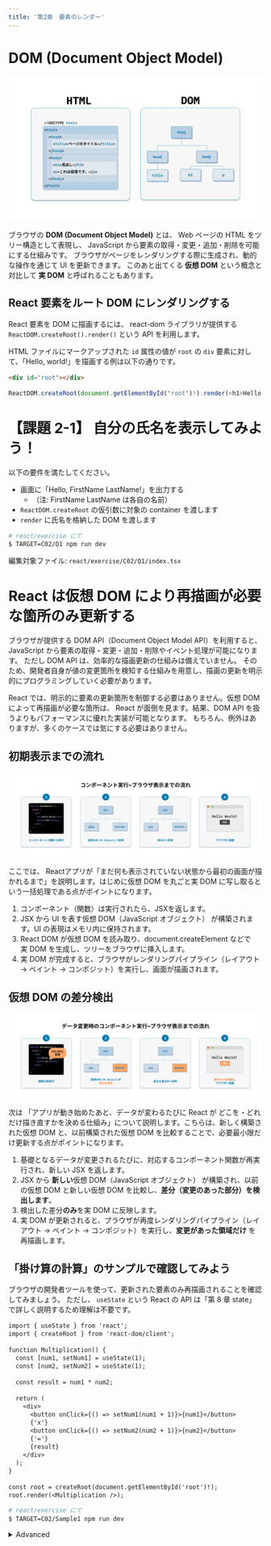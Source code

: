 ```yaml
---
title: '第2章　要素のレンダー'
---
```


# DOM (Document Object Model)

![HTMLとDOMの関係](./02_lesson2-1.png)

ブラウザの **DOM (Document Object Model)** とは、 Web ページの HTML をツリー構造として表現し、 JavaScript から要素の取得・変更・追加・削除を可能にする仕組みです。
ブラウザがページをレンダリングする際に生成され、動的な操作を通じて UI を更新できます。
このあと出てくる **仮想 DOM** という概念と対比して **実 DOM** と呼ばれることもあります。

## React 要素をルート DOM にレンダリングする

React 要素を DOM に描画するには、 react-dom ライブラリが提供する `ReactDOM.createRoot().render()` という API を利用します。

HTML ファイルにマークアップされた `id` 属性の値が `root` の `div` 要素に対して、「Hello, world!」を描画する例は以下の通りです。

```html
<div id="root"></div>
```

```javascript
ReactDOM.createRoot(document.getElementById("root")!).render(<h1>Hello, world!</h1>);
```

# 【課題 2-1】 自分の氏名を表示してみよう！

以下の要件を満たしてください。

- 画面に「Hello, FirstName LastName!」を出力する
  - （注: FirstName LastName は各自の名前）
- `ReactDOM.createRoot` の仮引数に対象の container を渡します
- `render` に氏名を格納した DOM を渡します

```bash
# react/exercise にて
$ TARGET=C02/Q1 npm run dev
```

編集対象ファイル: `react/exercise/C02/Q1/index.tsx`

# React は仮想 DOM により再描画が必要な箇所のみ更新する

ブラウザが提供する DOM API（Document Object Model API）を利用すると、 JavaScript から要素の取得・変更・追加・削除やイベント処理が可能になります。
ただし DOM API は、効率的な描画更新の仕組みは備えていません。
そのため、開発者自身が値の変更箇所を検知する仕組みを用意し、描画の更新を明示的にプログラミングしていく必要があります。

React では、明示的に要素の更新箇所を制御する必要はありません。仮想 DOM によって再描画が必要な箇所は、
React が面倒を見ます。結果、DOM API を扱うよりもパフォーマンスに優れた実装が可能となります。
もちろん、例外はありますが、多くのケースでは気にする必要はありません。

## 初期表示までの流れ

![初回のブラウザレンダリングの流れ](./02_lesson2-2.png)

ここでは、 Reactアプリが「まだ何も表示されていない状態から最初の画面が描かれるまで」を説明します。はじめに仮想 DOM を丸ごと実 DOM に写し取るという一括処理である点がポイントになります。

1. コンポーネント（関数）は実行されたら、JSXを返します。
2. JSX から UI を表す仮想 DOM（JavaScript オブジェクト） が構築されます。UI の表現はメモリ内に保持されます。
3. React DOM が仮想 DOM を読み取り、document.createElement などで実 DOM を生成し、ツリーをブラウザに挿入します。
4. 実 DOM が完成すると、ブラウザがレンダリングパイプライン（レイアウト → ペイント → コンポジット）を実行し、画面が描画されます。

## 仮想 DOM の差分検出

![画面の更新の流れ](./02_lesson2-3.png)

次は 「アプリが動き始めたあと、データが変わるたびに React が どこを・どれだけ描き直すかを決める仕組み」について説明します。こちらは、新しく構築された仮想 DOM と、以前構築された仮想 DOM を比較することで、必要最小限だけ更新する点がポイントになります。

1. 基礎となるデータが変更されるたびに、対応するコンポーネント関数が再実行され、新しい JSX を返します。
2. JSX から **新しい**仮想 DOM（JavaScript オブジェクト） が構築され、以前の仮想 DOM と新しい仮想 DOM を比較し、**差分（変更のあった部分）を検出します**。
3. 検出した差分**のみ**を実 DOM に反映します。
4. 実 DOM が更新されると、ブラウザが再度レンダリングパイプライン（レイアウト → ペイント → コンポジット）を実行し、**変更があった領域だけ** を再描画します。

## 「掛け算の計算」のサンプルで確認してみよう

ブラウザの開発者ツールを使って、更新された要素のみ再描画されることを確認してみましょう。
ただし、 `useState` という React の API は「第 8 章 state」で詳しく説明するため理解は不要です。

```tsx
import { useState } from 'react';
import { createRoot } from 'react-dom/client';

function Multiplication() {
  const [num1, setNum1] = useState(1);
  const [num2, setNum2] = useState(1);

  const result = num1 * num2;

  return (
    <div>
      <button onClick={() => setNum1(num1 + 1)}>{num1}</button>
      {'x'}
      <button onClick={() => setNum2(num2 + 1)}>{num2}</button>
      {'='}
      {result}
    </div>
  );
}

const root = createRoot(document.getElementById('root')!);
root.render(<Multiplication />);
```

```bash
# react/exercise にて
$ TARGET=C02/Sample1 npm run dev
```

<details>
<summary>Advanced</summary>

もしも React に頼らず vanillajs で記述すると、このようになります。

```javascript
function renderCalculator() {
  let num1 = 1;
  let num2 = 1;

  const root = document.getElementById('root');
  root.innerHTML = `
    <div>
      <button>${num1}</button>
      x
      <button>${num2}</button>
      =
      <span>${num1 * num2}</span>
    </div>
  `;

  const [button1, button2] = root.querySelectorAll('button');
  const resultSpan = root.querySelector('span');

  const update = () => {
    button1.textContent = num1;
    button2.textContent = num2;
    resultSpan.textContent = num1 * num2;
  };

  button1.addEventListener('click', () => {
    num1++;
    update();
  });

  button2.addEventListener('click', () => {
    num2++;
    update();
  });
}

renderCalculator();
```

</details>
